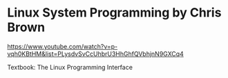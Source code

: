 # Linux System Programming by Chris Brown

https://www.youtube.com/watch?v=p-vqh0KBtHM&list=PLysdvSvCcUhbrU3HhGhfQVbhjnN9GXCq4

Textbook: The Linux Programming Interface
